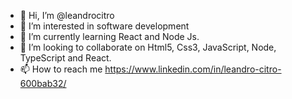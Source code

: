 - 👋 Hi, I’m @leandrocitro
- 👀 I’m interested in software development
- 🌱 I’m currently learning React and Node Js.
- 💞️ I’m looking to collaborate on Html5, Css3, JavaScript, Node, TypeScript and React.
- 📫 How to reach me https://www.linkedin.com/in/leandro-citro-600bab32/

<!---
leandrocitro/leandrocitro is a ✨ special ✨ repository because its `README.md` (this file) appears on your GitHub profile.
You can click the Preview link to take a look at your changes.
--->
